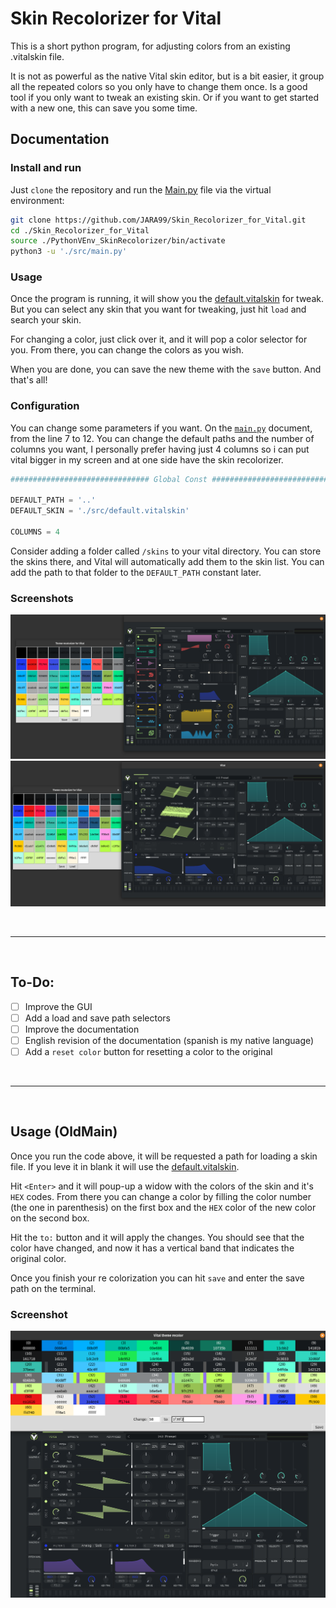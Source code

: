# Skin Recolorizer for Vital

This is a short python program, for adjusting colors from an existing .vitalskin file.

It is not as powerful as the native Vital skin editor, but is a bit easier, it group all the repeated colors so you only have to change them once. Is a good tool if you only want to tweak an existing skin. Or if you want to get started with a new one, this can save you some time.

##  Documentation

### Install and run
Just `clone` the repository and run the [Main.py](src/Main.py) file via the virtual environment:

```bash
git clone https://github.com/JARA99/Skin_Recolorizer_for_Vital.git
cd ./Skin_Recolorizer_for_Vital
source ./PythonVEnv_SkinRecolorizer/bin/activate
python3 -u './src/main.py'
```

### Usage

Once the program is running, it will show you the [default.vitalskin](src/default.vitalskin) for tweak. But you can select any skin that you want for tweaking, just hit `load` and search your skin.

For changing a color, just click over it, and it will pop a color selector for you. From there, you can change the colors as you wish. 

When you are done, you can save the new theme with the `save` button. And that's all!

### Configuration

You can change some parameters if you want. On the [`main.py`](src/main.py) document, from the line 7 to 12. You can change the default paths and the number of columns you want, I personally prefer having just 4 columns so i can put vital bigger in my screen and at one side have the skin recolorizer.

```python
############################### Global Const ###############################

DEFAULT_PATH = '..'
DEFAULT_SKIN = './src/default.vitalskin'

COLUMNS = 4
```

Consider adding a folder called `/skins` to your vital directory. You can store the skins there, and Vital will automatically add them to the skin list. You can add the path to that folder to the `DEFAULT_PATH` constant later.

### Screenshots

![](Graphics/ScrSht1.png)
![](Graphics/ScrSht2.png)

<br>

---

<br>


## To-Do:

- [ ] Improve the GUI
- [ ] Add a load and save path selectors
- [ ] Improve the documentation
- [ ] English revision of the documentation (spanish is my native language)
- [ ] Add a `reset color` button for resetting a color to the original

<br>

---

<br>


## Usage (OldMain)

Once you run the code above, it will be requested a path for loading a skin file. If you leve it in blank it will use the [default.vitalskin](src/default.vitalskin).

Hit `<Enter>` and it will poup-up a widow with the colors of the skin and it's `HEX` codes. From there you can change a color by filling the color number (the one in parenthesis) on the first box and the `HEX` color of the new color on the second box.

Hit the `to:`  button and it will apply the changes. You should see that the color have changed, and now it has a vertical band that indicates the original color.

Once you finish your re colorization you can hit `save` and enter the save path on the terminal.

###  Screenshot

![](Graphics/Screenshot.png)
